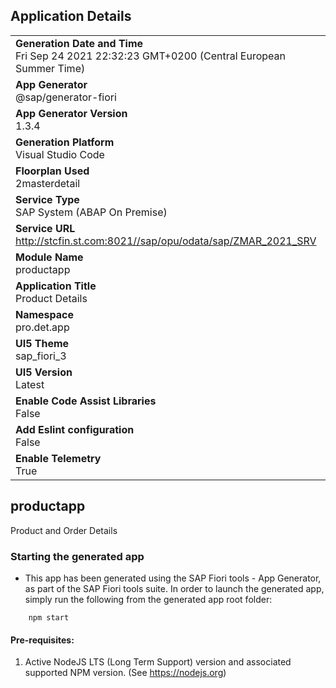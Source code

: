## Application Details
|               |
| ------------- |
|**Generation Date and Time**<br>Fri Sep 24 2021 22:32:23 GMT+0200 (Central European Summer Time)|
|**App Generator**<br>@sap/generator-fiori|
|**App Generator Version**<br>1.3.4|
|**Generation Platform**<br>Visual Studio Code|
|**Floorplan Used**<br>2masterdetail|
|**Service Type**<br>SAP System (ABAP On Premise)|
|**Service URL**<br>http://stcfin.st.com:8021//sap/opu/odata/sap/ZMAR_2021_SRV
|**Module Name**<br>productapp|
|**Application Title**<br>Product Details|
|**Namespace**<br>pro.det.app|
|**UI5 Theme**<br>sap_fiori_3|
|**UI5 Version**<br>Latest|
|**Enable Code Assist Libraries**<br>False|
|**Add Eslint configuration**<br>False|
|**Enable Telemetry**<br>True|

## productapp

Product and Order Details

### Starting the generated app

-   This app has been generated using the SAP Fiori tools - App Generator, as part of the SAP Fiori tools suite.  In order to launch the generated app, simply run the following from the generated app root folder:

```
    npm start
```

#### Pre-requisites:

1. Active NodeJS LTS (Long Term Support) version and associated supported NPM version.  (See https://nodejs.org)


